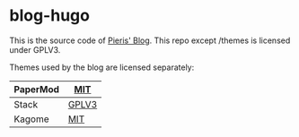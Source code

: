 # blog-hugo

This is the source code of [Pieris' Blog](https://blog.pieris05.com). This repo except /themes is licensed under GPLV3.

Themes used by the blog are licensed separately:

| PaperMod | [MIT](https://github.com/adityatelange/hugo-PaperMod/blob/master/LICENSE) |
| -------- | ------------------------------------------------------------ |
| Stack    | [GPLV3](https://github.com/CaiJimmy/hugo-theme-stack/blob/master/LICENSE) |
| Kagome   | [MIT](https://github.com/miiiku/hugo-theme-kagome/blob/main/LICENSE) |
